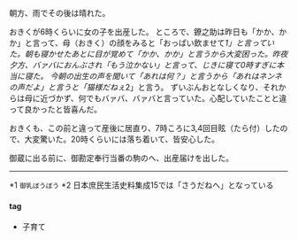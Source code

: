 朝方、雨でその後は晴れた。

おきくが6時くらいに女の子を出産した。
ところで、鐐之助は昨日も「かか、かか」と言って、母（おきく）の顔をみると「おっぱい飲ませて*1」と言っていた。朝も寝かせたあとに目が覚めて「かか、かか」と言うから大変困った。昨夜夕方、バァバにおんぶされ「もう泣かない」と言って、じきに寝て0時すぎに本当に寝た。
今朝の出生の声を聞いて「あれは何？」と言うから「あれはネンネの声だよ」と言うと「猫様だねぇ*2」と言う。
ずいぶんおとなしくなり、それからは母に近づかず、何でもバァバ、バァバと言っていた。心配していたことと違って良かったと皆喜んだ。

おきくも、この前と違って産後に居直り、7時ころに3,4回目眩（たら付）したので、大変驚いた。20時くらいには落ち着いて、皆安心した。

御蔵に出る前に、御勘定奉行当番の駒のへ、出産届けを出した。

***
*1 `御乳ぼうぼう`
*2 日本庶民生活史料集成15では「さうだねへ」となっている

#### tag
- 子育て
